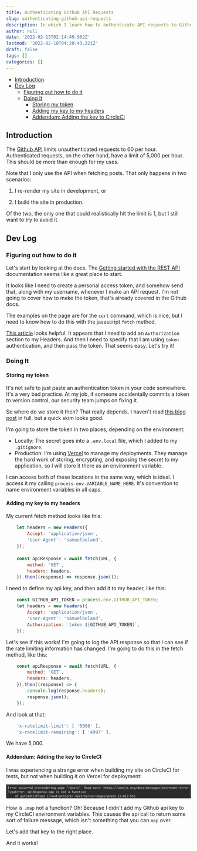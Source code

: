 ```yaml
---
title: Authenticating Github API Requests
slug: authenticating-github-api-requests
description: In which I learn how to authenticate API requests to Github
author: null
date: '2022-02-13T02:14:49.902Z'
lastmod: '2022-02-18T04:20:43.321Z'
draft: false
tags: []
categories: []
---
```


- [Introduction](#introduction)
- [Dev Log](#dev-log)
  - [Figuring out how to do it](#figuring-out-how-to-do-it)
  - [Doing It](#doing-it)
    - [Storing my token](#storing-my-token)
    - [Adding my key to my headers](#adding-my-key-to-my-headers)
    - [Addendum: Adding the key to CircleCI](#addendum-adding-the-key-to-circleci)

## Introduction

The [Github API](https://docs.github.com/en/rest/overview/resources-in-the-rest-api#requests-from-user-accounts) limits unauthenticated requests to 60 per hour. Authenticated requests, on the other hand, have a limit of 5,000 per hour. This should be more than enough for my uses.

Note that I only use the API when fetching posts. That only happens in two scenarios:

1) I re-render my site in development, or

2) I build the site in production.

Of the two, the only one that could realistically hit the limit is 1, but I still want to try to avoid it.

## Dev Log

### Figuring out how to do it

Let's start by looking at the docs. The [Getting started with the REST API](https://docs.github.com/en/rest/guides/getting-started-with-the-rest-api) documentation seems like a great place to start.

It looks like I need to create a personal access token, and somehow send that, along with my username, whenever I make an API request. I'm not going to cover how to make the token, that's already covered in the Github docs.

The examples on the page are for the `curl` command, which is nice, but I need to know how to do this with the javascript `fetch` method.

[This article](https://learn.co/lessons/javascript-fetch-lab) looks helpful. It appears that I need to add an `Authorization` section to my Headers. And then I need to specify that I am using `token` authentication, and then pass the token. That seems easy. Let's try it!

### Doing It

#### Storing my token

It's not safe to just paste an authentication token in your code somewhere. It's a very bad practice. At my job, if someone accidentally commits a token to version control, our security team jumps on fixing it.

So where do we store it then? That really depends. I haven't read [this blog post](https://www.netmeister.org/blog/sharing-secrets.html) in full, but a quick skim looks good.

I'm going to store the token in two places, depending on the environment:

- Locally: The secret goes into a `.env.local` file, which I added to my `.gitignore`.
- Production: I'm using [Vercel](https://vercel.com/) to manage my deployments. They manage the hard work of storing, encrypting, and exposing the secret to my application, so I will store it there as an environment variable.

I can access both of these locations in the same way, which is ideal. I access it my calling `process.env.VARIABLE_NAME_HERE`. It's convention to name environment variables in all caps.

#### Adding my key to my headers

My current fetch method looks like this:

```js
    let headers = new Headers({
        Accept: 'application/json',
        'User-Agent': 'samuelboland',
    });

    const apiResponse = await fetch(URL, {
        method: 'GET',
        headers: headers,
    }).then((response) => response.json());
```

I need to define my api key, and then add it to my header, like this:

```js
    const GITHUB_API_TOKEN = process.env.GITHUB_API_TOKEN;
    let headers = new Headers({
        Accept: 'application/json',
        'User-Agent': 'samuelboland',
        Authorization: `token ${GITHUB_API_TOKEN}`,
    });
```

Let's see if this works! I'm going to log the API response so that I can see if the rate limiting information has changed. I'm going to do this in the fetch method, like this:

```js
    const apiResponse = await fetch(URL, {
        method: 'GET',
        headers: headers,
    }).then((response) => {
        console.log(response.headers);
        response.json();
    });
```

And look at that:

```js
    'x-ratelimit-limit': [ '5000' ],
    'x-ratelimit-remaining': [ '4997' ],
```

We have 5,000.

#### Addendum: Adding the key to CircleCI

I was experiencing a strange error when building my site on CircleCI for tests, but not when building it on Vercel for deployment:

![image showing my circleCI error message, which says that apiResponse.map is not a function](../images/Screen%20Shot%202022-02-12%20at%207.28.58%20PM.png)

How is `.map` not a function? Oh! Because I didn't add my Github api key to my CircleCI environment variables. This causes the api call to return some sort of failure message, which isn't something that you can `map` over.

Let's add that key to the right place.

And it works!
